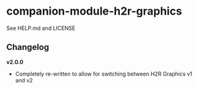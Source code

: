 # companion-module-h2r-graphics

See HELP.md and LICENSE

## Changelog

**v2.0.0**

- Completely re-written to allow for switching between H2R Graphics v1 and v2
